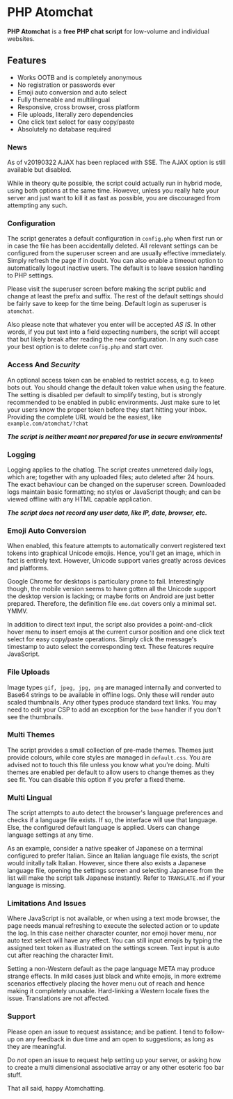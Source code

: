 # PHP Atomchat

**PHP Atomchat** is a **free PHP chat script** for low-volume and individual websites.

## Features
- Works OOTB and is completely anonymous
- No registration or passwords ever
- Emoji auto conversion and auto select
- Fully themeable and multilingual
- Responsive, cross browser, cross platform
- File uploads, literally zero dependencies
- One click text select for easy copy/paste
- Absolutely no database required

### News

As of v20190322 AJAX has been replaced with SSE. The AJAX option is still available but disabled.

While in theory quite possible, the script could actually run in hybrid mode, using both options at the same time. However, unless you really hate your server and just want to kill it as fast as possible, you are discouraged from attempting any such.

### Configuration

The script generates a default configuration in `config.php` when first run or in case the file has been accidentally deleted. All relevant settings can be configured from the superuser screen and are usually effective immediately. Simply refresh the page if in doubt. You can also enable a timeout option to automatically logout inactive users. The default is to leave session handling to PHP settings.

Please visit the superuser screen before making the script public and change at least the prefix and suffix. The rest of the default settings should be fairly save to keep for the time being. Default login as superuser is `atomchat`.

Also please note that whatever you enter will be accepted *AS IS*. In other words, if you put text into a field expecting numbers, the script will accept that but likely break after reading the new configuration. In any such case your best option is to delete `config.php` and start over.

### Access And *Security*

An optional access token can be enabled to restrict access, e.g. to keep bots out. You should change the default token value when using the feature. The setting is disabled per default to simplify testing, but is strongly recommended to be enabled in public environments. Just make sure to let your users know the proper token before they start hitting your inbox. Providing the complete URL would be the easiest, like `example.com/atomchat/?chat`

***The script is neither meant nor prepared for use in secure environments!***

### Logging

Logging applies to the chatlog. The script creates unmetered daily logs, which are; together with any uploaded files; auto deleted after 24 hours. The exact behaviour can be changed on the superuser screen. Downloaded logs maintain basic formatting; no styles or JavaScript though; and can be viewed offline with any HTML capable application.

***The script does not record any user data, like IP, date, browser, etc.***

### Emoji Auto Conversion

When enabled, this feature attempts to automatically convert registered text tokens into graphical Unicode emojis. Hence, you'll get an image, which in fact is entirely text. However, Unicode support varies greatly across devices and platforms. 

Google Chrome for desktops is particulary prone to fail. Interestingly though, the mobile version seems to have gotten all the Unicode support the desktop version is lacking; or maybe fonts on Android are just better prepared. Therefore, the definition file `emo.dat` covers only a minimal set. YMMV.

In addition to direct text input, the script also provides a point-and-click hover menu to insert emojis at the current cursor position and one click text select for easy copy/paste operations. Simply click the message's timestamp to auto select the corresponding text. These features require JavaScript.

### File Uploads

Image types `gif, jpeg, jpg, png` are managed internally and converted to Base64 strings to be available in offline logs. Only these will render auto scaled thumbnails. Any other types produce standard text links. You may need to edit your CSP to add an exception for the `base` handler if you don't see the thumbnails.

### Multi Themes

The script provides a small collection of pre-made themes. Themes just provide colours, while core styles are managed in `default.css`. You are advised not to touch this file unless you know what you're doing. Multi themes are enabled per default to allow users to change themes as they see fit. You can disable this option if you prefer a fixed theme.

### Multi Lingual

The script attempts to auto detect the browser's language preferences and checks if a language file exists. If so, the interface will use that language. Else, the  configured default language is applied. Users can change language settings at any time.

As an example, consider a native speaker of Japanese on a terminal configured to prefer Italian. Since an Italian language file exists, the script would initally talk Italian. However, since there also exists a Japanese language file, opening the settings screen and selecting Japanese from the list will make the script talk Japanese instantly. Refer to `TRANSLATE.md` if your language is missing.

### Limitations And Issues

Where JavaScript is not available, or when using a text mode browser, the page needs manual refreshing to execute the selected action or to update the log. In this case neither character counter, nor emoji hover menu, nor auto text select will have any effect. You can still input emojis by typing the assigned text token as illustrated on the settings screen. Text input is auto cut after reaching the character limit.

Setting a non-Western default as the page language META may produce strange effects. In mild cases just black and white emojis, in more extreme scenarios effectively placing the hover menu out of reach and hence making it completely unusable. Hard-linking a Western locale fixes the issue. Translations are not affected.

### Support

Please open an issue to request assistance; and be patient. I tend to follow-up on any feedback in due time and am open to suggestions; as long as they are meaningful.

Do *not* open an issue to request help setting up your server, or asking how to create a multi dimensional associative array or any other esoteric foo bar stuff.

That all said, happy Atomchatting.
